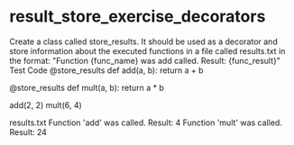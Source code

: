 # result_store_exercise_decorators
Create a class called store_results. It should be used as a decorator and store information about the executed functions in a file called results.txt in the format: "Function {func_name} was add called. Result: {func_result}"
Test Code
@store_results
def add(a, b):
    return a + b

@store_results
def mult(a, b):
    return a * b

add(2, 2)
mult(6, 4)

results.txt
Function 'add' was called. Result: 4
Function 'mult' was called. Result: 24
